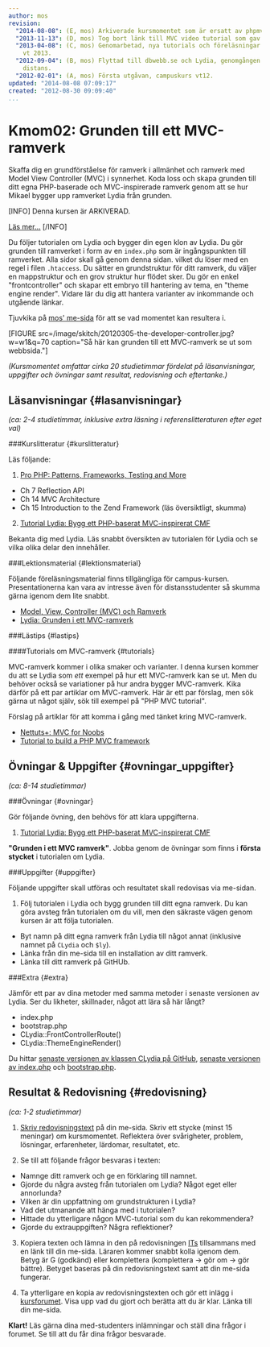 ```yaml
---
author: mos
revision:
  "2014-08-08": (E, mos) Arkiverade kursmomentet som är ersatt av phpmvc-v2.
  "2013-11-13": (D, mos) Tog bort länk till MVC video tutorial som gav 404.
  "2013-04-08": (C, mos) Genomarbetad, nya tutorials och föreläsningar inför campus-kursen
    vt 2013.
  "2012-09-04": (B, mos) Flyttad till dbwebb.se och Lydia, genomgången inför ht12
    distans.
  "2012-02-01": (A, mos) Första utgåvan, campuskurs vt12.
updated: "2014-08-08 07:09:17"
created: "2012-08-30 09:09:40"
...
```

Kmom02: Grunden till ett MVC-ramverk 
==================================

Skaffa dig en grundförståelse för ramverk i allmänhet och ramverk med Model View Controller (MVC) i synnerhet. Koda loss och skapa grunden till ditt egna PHP-baserade och MVC-inspirerade ramverk genom att se hur Mikael bygger upp ramverket Lydia från grunden.

[INFO]
Denna kursen är ARKIVERAD.

[Läs mer...](phpmvc-v1)
[/INFO]

Du följer tutorialen om Lydia och bygger din egen klon av Lydia. Du gör grunden till ramverket i form av en `index.php` som är ingångspunkten till ramverket. Alla sidor skall gå genom denna sidan. vilket du löser med en regel i filen `.htaccess`. Du sätter en grundstruktur för ditt ramverk, du väljer en mappstruktur och en grov struktur hur flödet sker. Du gör en enkel "frontcontroller" och skapar ett embryo till hantering av tema, en "theme engine render". Vidare lär du dig att hantera varianter av inkommande och utgående länkar.

Tjuvkika på [mos' me-sida](phpmvc/me/kmom02/mvcbase.php) för att se vad momentet kan resultera i.

[FIGURE src=/image/skitch/20120305-the-developer-controller.jpg?w=w1&q=70 caption="Så här kan grunden till ett MVC-ramverk se ut som webbsida."]

*(Kursmomentet omfattar cirka 20 studietimmar fördelat på läsanvisningar, uppgifter och övningar samt resultat, redovisning och eftertanke.)*



Läsanvisningar  {#lasanvisningar}
---------------------------------

*(ca: 2-4 studietimmar, inklusive extra läsning i referenslitteraturen efter eget val)*


###Kurslitteratur  {#kurslitteratur}

Läs följande:

1. [Pro PHP: Patterns, Frameworks, Testing and More](kunskap/boken-pro-php-patterns-frameworks-testing-and-more) 
  * Ch 7 Reflection API
  * Ch 14 MVC Architecture
  * Ch 15 Introduction to the Zend Framework (läs översiktligt, skumma)

2. [Tutorial Lydia: Bygg ett PHP-baserat MVC-inspirerat CMF](lydia/tutorial)

  Bekanta dig med Lydia. Läs snabbt översikten av tutorialen för Lydia och se vilka olika delar den innehåller. 

  

###Lektionsmaterial  {#lektionsmaterial}

Följande föreläsningsmaterial finns tillgängliga för campus-kursen. Presentationerna kan vara av intresse även för distansstudenter så skumma gärna igenom dem lite snabbt.

* [Model, View, Controller (MVC) och Ramverk](phpmvc/mvc-och-ramverk-vt13.pdf)
* [Lydia: Grunden i ett MVC-ramverk](phpmvc/lydia-grunden-vt13.pdf)



###Lästips {#lastips}


####Tutorials om MVC-ramverk {#tutorials}

MVC-ramverk kommer i olika smaker och varianter. I denna kursen kommer du att se Lydia som *ett* exempel på hur ett MVC-ramverk kan se ut. Men du behöver också se variationer på hur andra bygger MVC-ramverk. Kika därför på ett par artiklar om MVC-ramverk. Här är ett par förslag, men sök gärna ut något själv, sök till exempel på "PHP MVC tutorial".

Förslag på artiklar för att komma i gång med tänket kring MVC-ramverk.

* [Nettuts+: MVC for Noobs](http://net.tutsplus.com/tutorials/other/mvc-for-noobs/)
* [Tutorial to build a PHP MVC framework](http://www.phpro.org/tutorials/Model-View-Controller-MVC.html)



Övningar & Uppgifter  {#ovningar_uppgifter}
-------------------------------------------

*(ca: 8-14 studietimmar)*


###Övningar {#ovningar}

Gör följande övning, den behövs för att klara uppgifterna. 

1. [Tutorial Lydia: Bygg ett PHP-baserat MVC-inspirerat CMF](lydia/tutorial)

  **"Grunden i ett MVC ramverk"**. Jobba genom de övningar som finns i **första stycket** i tutorialen om Lydia.
 


###Uppgifter {#uppgifter}

Följande uppgifter skall utföras och resultatet skall redovisas via me-sidan.

1. Följ tutorialen i Lydia och bygg grunden till ditt egna ramverk. Du kan göra avsteg från tutorialen om du vill, men den säkraste vägen genom kursen är att följa tutorialen.
  * Byt namn på ditt egna ramverk från Lydia till något annat (inklusive namnet på `CLydia` och `$ly`). 
  * Länka från din me-sida till en installation av ditt ramverk. 
  * Länka till ditt ramverk på GitHUb.



###Extra {#extra}

Jämför ett par av dina metoder med samma metoder i senaste versionen av Lydia. Ser du likheter, skillnader, något att lära så här långt?

* index.php
* bootstrap.php
* CLydia::FrontControllerRoute()
* CLydia::ThemeEngineRender()

Du hittar [senaste versionen av klassen CLydia på GitHub](https://github.com/mosbth/lydia/blob/master/src/CLydia/CLydia.php), [senaste versionen av index.php](https://github.com/mosbth/lydia/blob/master/index.php) och [bootstrap.php](https://github.com/mosbth/lydia/blob/master/src/bootstrap.php).



Resultat & Redovisning  {#redovisning}
-----------------------------------------------

*(ca: 1-2 studietimmar)*

1. [Skriv redovisningstext](kunskap/att-skriva-en-bra-redovisningstext) på din me-sida. Skriv ett stycke (minst 15 meningar) om kursmomentet. Reflektera över svårigheter, problem, lösningar, erfarenheter, lärdomar, resultatet, etc.

2. Se till att följande frågor besvaras i texten:
  * Namnge ditt ramverk och ge en förklaring till namnet. 
  * Gjorde du några avsteg från tutorialen om Lydia? Något eget eller annorlunda?
  * Vilken är din uppfattning om grundstrukturen i Lydia?
  * Vad det utmanande att hänga med i tutorialen?
  * Hittade du ytterligare någon MVC-tutorial som du kan rekommendera?
  * Gjorde du extrauppgiften? Några reflektioner?

3. Kopiera texten och lämna in den på redovisningen [ITs](bth#its) tillsammans med en länk till din me-sida. Läraren kommer snabbt kolla igenom dem. Betyg är G (godkänd) eller komplettera (komplettera -> gör om -> gör bättre). Betyget baseras på din redovisningstext samt att din me-sida fungerar.

4. Ta ytterligare en kopia av redovisningstexten och gör ett inlägg i [kursforumet](forum/utbildning/phpmvc). Visa upp vad du gjort och berätta att du är klar. Länka till din me-sida.


**Klart!** Läs gärna dina med-studenters inlämningar och ställ dina frågor i forumet. Se till att du får dina frågor besvarade.
